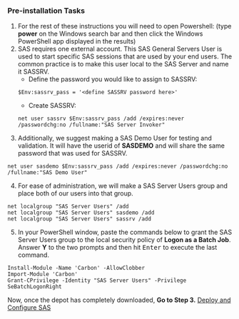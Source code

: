 ### Pre-installation Tasks

1. For the rest of these instructions you will need to open Powershell:
	  (type **power** on the Windows search bar and then click the Windows PowerShell app displayed in the results)
2.  SAS requires one external account.  This SAS General Servers User is used to start specific SAS sessions that are used by your end users.  The common practice is to make this user local to the SAS Server and name it SASSRV.
      * Define the password you would like to assign to SASSRV:
      ```
      $Env:sassrv_pass = '<define SASSRV password here>'
      ```
      * Create SASSRV:
      ```
      net user sassrv $Env:sassrv_pass /add /expires:never /passwordchg:no /fullname:"SAS Server Invoker"
      ```
3. Additionally, we suggest making a SAS Demo User for testing and validation.  It will have the userid of **SASDEMO** and will share the same password that was used for SASSRV.
```
net user sasdemo $Env:sassrv_pass /add /expires:never /passwordchg:no /fullname:"SAS Demo User"
```
4. For ease of administration, we will make a SAS Server Users group and place both of our users into that group.
```
net localgroup "SAS Server Users" /add
net localgroup "SAS Server Users" sasdemo /add
net localgroup "SAS Server Users" sassrv /add
```
5. In your PowerShell window, paste the commands below to grant the SAS Server Users group to the local security policy of **Logon as a Batch Job**.
    Answer **Y** to the two prompts and then hit <kbd>Enter</kbd> to execute the last command.  
```
Install-Module -Name 'Carbon' -AllowClobber
Import-Module 'Carbon'
Grant-CPrivilege -Identity "SAS Server Users" -Privilege SeBatchLogonRight
```

Now, once the depot has completely downloaded, **Go to Step 3.** [Deploy and Configure SAS](Deploy_and_Configure.md)
